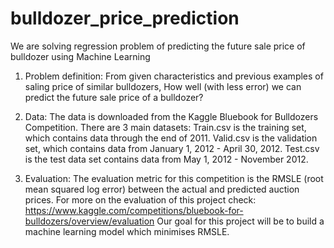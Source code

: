 # bulldozer_price_prediction
We are solving regression problem of predicting the future sale price of bulldozer using Machine Learning

1. Problem definition:
From given characteristics and previous examples of saling price of similar bulldozers, How well (with less error) we can predict the future sale price of a bulldozer?

2. Data:
The data is downloaded from the Kaggle Bluebook for Bulldozers Competition.
There are 3 main datasets:
  Train.csv is the training set, which contains data through the end of 2011.
  Valid.csv is the validation set, which contains data from January 1, 2012 - April 30, 2012.
  Test.csv is the test data set contains data from May 1, 2012 - November 2012.

3. Evaluation:
The evaluation metric for this competition is the RMSLE (root mean squared log error) between the actual and predicted auction prices.
For more on the evaluation of this project check: https://www.kaggle.com/competitions/bluebook-for-bulldozers/overview/evaluation
Our goal for this project will be to build a machine learning model which minimises RMSLE.
